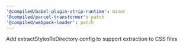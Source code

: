 ```yaml
---
'@compiled/babel-plugin-strip-runtime': minor
'@compiled/parcel-transformer': patch
'@compiled/webpack-loader': patch
---
```


Add extractStylesToDirectory config to support extraction to CSS files
